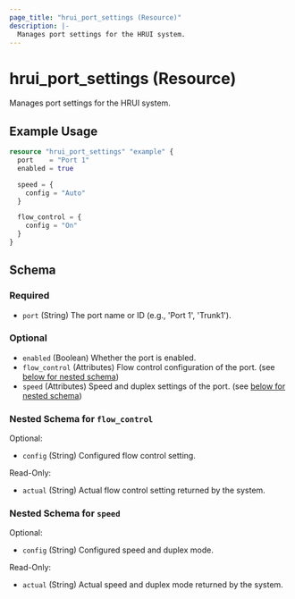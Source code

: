 ```yaml
---
page_title: "hrui_port_settings (Resource)"
description: |-
  Manages port settings for the HRUI system.
---
```


# hrui_port_settings (Resource)

Manages port settings for the HRUI system.

## Example Usage

```terraform
resource "hrui_port_settings" "example" {
  port    = "Port 1"
  enabled = true

  speed = {
    config = "Auto"
  }

  flow_control = {
    config = "On"
  }
}
```

<!-- schema generated by tfplugindocs -->
## Schema

### Required

- `port` (String) The port name or ID (e.g., 'Port 1', 'Trunk1').

### Optional

- `enabled` (Boolean) Whether the port is enabled.
- `flow_control` (Attributes) Flow control configuration of the port. (see [below for nested schema](#nestedatt--flow_control))
- `speed` (Attributes) Speed and duplex settings of the port. (see [below for nested schema](#nestedatt--speed))

<a id="nestedatt--flow_control"></a>
### Nested Schema for `flow_control`

Optional:

- `config` (String) Configured flow control setting.

Read-Only:

- `actual` (String) Actual flow control setting returned by the system.


<a id="nestedatt--speed"></a>
### Nested Schema for `speed`

Optional:

- `config` (String) Configured speed and duplex mode.

Read-Only:

- `actual` (String) Actual speed and duplex mode returned by the system.


